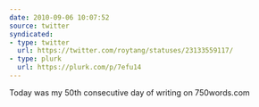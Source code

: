 ```yaml
---
date: 2010-09-06 10:07:52
source: twitter
syndicated:
- type: twitter
  url: https://twitter.com/roytang/statuses/23133559117/
- type: plurk
  url: https://plurk.com/p/7efu14
---
```


Today was my 50th consecutive day of writing on 750words.com